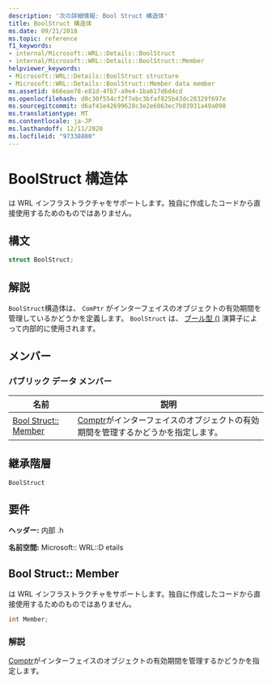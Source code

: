 ```yaml
---
description: '次の詳細情報: Bool Struct 構造体'
title: BoolStruct 構造体
ms.date: 09/21/2018
ms.topic: reference
f1_keywords:
- internal/Microsoft::WRL::Details::BoolStruct
- internal/Microsoft::WRL::Details::BoolStruct::Member
helpviewer_keywords:
- Microsoft::WRL::Details::BoolStruct structure
- Microsoft::WRL::Details::BoolStruct::Member data member
ms.assetid: 666eae78-e81d-4fb7-a9e4-1ba617d6d4cd
ms.openlocfilehash: d0c30f554cf2f7ebc3bfaf825b43dc28329f697e
ms.sourcegitcommit: d6af41e42699628c3e2e6063ec7b03931a49a098
ms.translationtype: MT
ms.contentlocale: ja-JP
ms.lasthandoff: 12/11/2020
ms.locfileid: "97338800"
---
```

# <a name="boolstruct-structure"></a>BoolStruct 構造体

は WRL インフラストラクチャをサポートします。独自に作成したコードから直接使用するためのものではありません。

## <a name="syntax"></a>構文

```cpp
struct BoolStruct;
```

## <a name="remarks"></a>解説

`BoolStruct`構造体は、 `ComPtr` がインターフェイスのオブジェクトの有効期間を管理しているかどうかを定義します。 `BoolStruct` は、 [ブール型 ()](comptr-class.md#operator-microsoft-wrl-details-booltype) 演算子によって内部的に使用されます。

## <a name="members"></a>メンバー

### <a name="public-data-members"></a>パブリック データ メンバー

名前                          | 説明
----------------------------- | ------------------------------------------------------------------------------------------------------------------
[Bool Struct:: Member](#member) | [Comptr](comptr-class.md)がインターフェイスのオブジェクトの有効期間を管理するかどうかを指定します。

## <a name="inheritance-hierarchy"></a>継承階層

`BoolStruct`

## <a name="requirements"></a>要件

**ヘッダー:** 内部 .h

**名前空間:** Microsoft:: WRL::D etails

## <a name="boolstructmember"></a><a name="member"></a> Bool Struct:: Member

は WRL インフラストラクチャをサポートします。独自に作成したコードから直接使用するためのものではありません。

```cpp
int Member;
```

### <a name="remarks"></a>解説

[Comptr](comptr-class.md)がインターフェイスのオブジェクトの有効期間を管理するかどうかを指定します。
